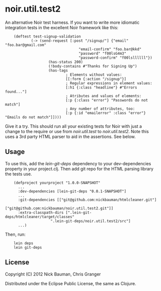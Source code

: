 # noir.util.test2

An alternative Noir test harness. If you want to write more idiomatic integration tests in the excellent Noir framework like this:

        (deftest test-signup-validation
                (-> (send-request [:post "/signup/"] {"email" "foo.bar@gmail.com" 
                                      "email-confirm" "foo.bar@kkd"
                                      "password" "f00lsG4m3" 
                                      "password-confirm" "f00lsllllll"})
                        (has-status 200)
                        (!body-contains #"Thanks for Signing Up")
                        (has-tags
                                ; Elements without values: 
                                [[:form {:action "/signup"}]
                                ; Regular expressions in element values:
                                [:h1 {:class "headline"} #"Errors found..."]
                                ; Atributes and values of elements:
                                [:p {:class "error"} "Passwords do not match"]
                                ; Any number of attributes, too:
                                [:p {:id "emailerror" :class "error"} "Emails do not match"]])))

Give it a try. This should run all your existing tests for Noir with just a change to the require  or use from _noir.util.test_ to _noir.util.test2_. Note this uses a 3rd party HTML parser to aid in the assertions. See below.

## Usage

To use this, add the *lein-git-deps* dependency to your dev-dependencies property in your project.clj. Then add git repo for the HTML parsing library the tests use.

        (defproject yourproject "1.0.0-SNAPSHOT"
          ...
          :dev-dependencies [lein-git-deps "0.0.1-SNAPSHOT"]
          ...
		  :git-dependencies [["git@github.com:nickbauman/htmlcleaner.git"]
                             ["git@github.com:nickbauman/noir.util.test2.git"]]
		  :extra-classpath-dirs [".lein-git-deps/htmlcleaner/target/classes"
                         ".lein-git-deps/noir.util.test2/src"]
          ...)

Then, run:

        lein deps
        lein git-deps

## License

Copyright (C) 2012 Nick Bauman, Chris Granger

Distributed under the Eclipse Public License, the same as Clojure.

